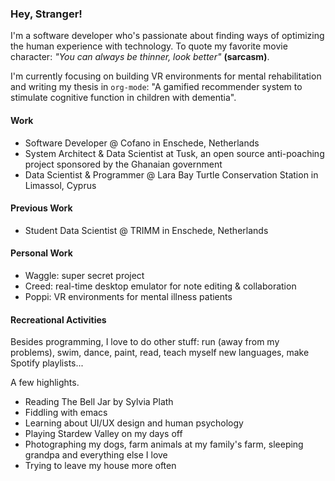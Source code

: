 ### Hey, Stranger! 

I'm a software developer who's passionate about finding ways of optimizing the human experience with technology. To quote my favorite movie character: *"You can always be thinner, look better"* **(sarcasm)**. 

I'm currently focusing on building VR environments for mental rehabilitation and writing my thesis in `org-mode`: "A gamified recommender system to stimulate cognitive function in children with dementia".

#### Work
- Software Developer @ Cofano in Enschede, Netherlands
- System Architect & Data Scientist at Tusk, an open source anti-poaching project sponsored by the Ghanaian government
- Data Scientist & Programmer @ Lara Bay Turtle Conservation Station in Limassol, Cyprus

#### Previous Work
- Student Data Scientist @ TRIMM in Enschede, Netherlands

#### Personal Work
- Waggle: super secret project
- Creed: real-time desktop emulator for note editing & collaboration
- Poppi: VR environments for mental illness patients

#### Recreational Activities
Besides programming, I love to do other stuff: run (away from my problems), swim, dance, paint, read, teach myself new languages, make Spotify playlists...

A few highlights.
- Reading The Bell Jar by Sylvia Plath
- Fiddling with emacs
- Learning about UI/UX design and human psychology
- Playing Stardew Valley on my days off
- Photographing my dogs, farm animals at my family's farm, sleeping grandpa and everything else I love
- Trying to leave my house more often

